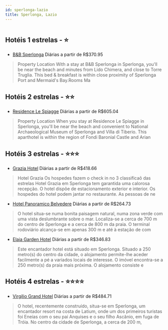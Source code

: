 ```yaml
---
id: sperlonga-lazio
title: Sperlonga, Lazio
---
```


<center><img src="https://photos.hotelbeds.com/giata/20/208579/208579a_hb_a_019.jpg" alt="" /></center>


## Hotéis 1 estrelas - ⭐️

-    [B&B Sperlonga](https://www.hurb.com/hoteis/sperlonga/b-b-sperlonga-JNP-JP140123?cmp=18055) Diárias a partir de R$370.95
   > Property Location With a stay at B&amp;B Sperlonga in Sperlonga, you&apos;ll be near the beach and minutes from Lido Chimera, and close to Torre Truglia.  This bed &amp; breakfast is within close proximity of Sperlonga Port and Mermaid&apos;s Bay.Rooms Ma

## Hotéis 2 estrelas - ⭐️⭐️

-    [Residence Le Spiagge](https://www.hurb.com/hoteis/sperlonga/residence-le-spiagge-JNP-JP718329?cmp=18055) Diárias a partir de R$605.04
   > Property Location When you stay at Residence Le Spiagge in Sperlonga, you&apos;ll be near the beach and convenient to National Archaeological Museum of Sperlonga and Villa di Tiberio. This aparthotel is within the region of Fondi Baronial Castle and Arian

## Hotéis 3 estrelas - ⭐️⭐️⭐️

-    [Grazia Hotel](https://www.hurb.com/hoteis/sperlonga/grazia-hotel-JNP-JP110082?cmp=18055) Diárias a partir de R$418.66
   > Hotel Grazia Os hospedes fazem o check in no 3 classificaõ das estrelas Hotel Grazia em Sperlonga tem garantida uma calorosa recepção. O hotel dispõe de estacionamento exterior e interior. Os hospedes do hotel podem jantar no restaurante. As pessoas de ne
-    [Hotel Panoramico Belvedere](https://www.hurb.com/hoteis/sperlonga/hotel-panoramico-belvedere-JNP-JP064427?cmp=18055) Diárias a partir de R$264.73
   > O hotel situa-se numa bonita paisagem natural, numa zona verde com uma vista deslumbrante sobre o mar. Localiza-se a cerca de 700 m do centro de Sperlonga e a cerca de 800 m da praia. O terminal rodoviário alcança-se em apenas 300 m e até à estação de com
-    [Elaia Garden Hotel](https://www.hurb.com/hoteis/sperlonga/elaia-garden-hotel-JNP-JP055891?cmp=18055) Diárias a partir de R$346.83
   > Este encantador hotel está situado em Sperlonga. Situado a 250 metro(s) do centro da cidade, o alojamento permite-lhe aceder facilmente a pé a variados locais de interesse. O imóvel encontra-se a 250 metro(s) da praia mais próxima. O alojamento consiste e

## Hotéis 4 estrelas - ⭐️⭐️⭐️⭐️

-    [Virgilio Grand Hotel](https://www.hurb.com/hoteis/sperlonga/virgilio-grand-hotel-JNP-JP153044?cmp=18055) Diárias a partir de R$484.71
   > O hotel, recentemente construído, situa-se em Sperlonga, um encantador resort na costa de Latium, onde um dos primeiros turistas foi Eneias com o seu pai Anquises e o seu filho Ascânio, em fuga de Tróia. No centro da cidade de Sperlonga, a cerca de 200 m,
